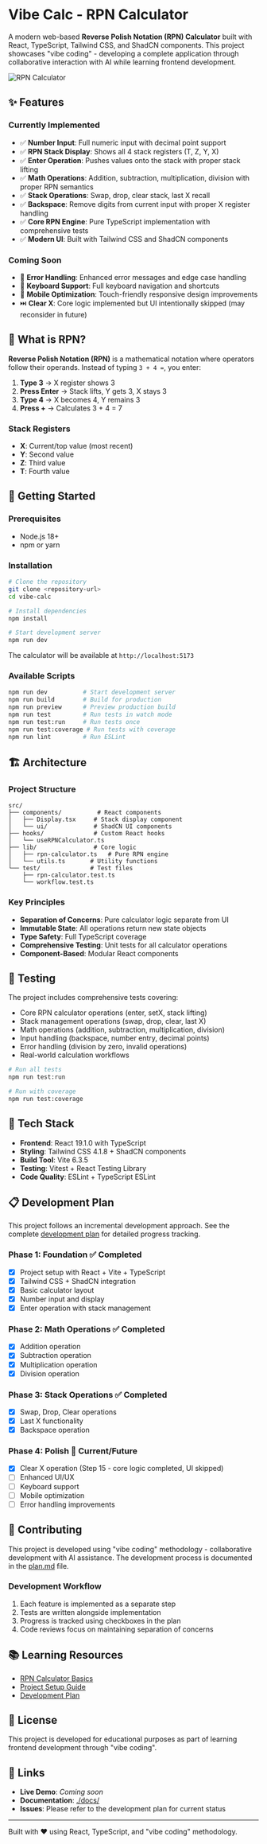 # Vibe Calc - RPN Calculator

A modern web-based **Reverse Polish Notation (RPN) Calculator** built with React, TypeScript, Tailwind CSS, and ShadCN components. This project showcases "vibe coding" - developing a complete application through collaborative interaction with AI while learning frontend development.

![RPN Calculator](./docs/rpn-calc-layout.png)

## ✨ Features

### Currently Implemented

- ✅ **Number Input**: Full numeric input with decimal point support
- ✅ **RPN Stack Display**: Shows all 4 stack registers (T, Z, Y, X)
- ✅ **Enter Operation**: Pushes values onto the stack with proper stack lifting
- ✅ **Math Operations**: Addition, subtraction, multiplication, division with proper RPN semantics
- ✅ **Stack Operations**: Swap, drop, clear stack, last X recall
- ✅ **Backspace**: Remove digits from current input with proper X register handling
- ✅ **Core RPN Engine**: Pure TypeScript implementation with comprehensive tests
- ✅ **Modern UI**: Built with Tailwind CSS and ShadCN components

### Coming Soon

- 🔄 **Error Handling**: Enhanced error messages and edge case handling
- 🔄 **Keyboard Support**: Full keyboard navigation and shortcuts
- 🔄 **Mobile Optimization**: Touch-friendly responsive design improvements
- ⏭️ **Clear X**: Core logic implemented but UI intentionally skipped (may reconsider in future)

## 🧮 What is RPN?

**Reverse Polish Notation (RPN)** is a mathematical notation where operators follow their operands. Instead of typing `3 + 4 =`, you enter:

1. **Type 3** → X register shows 3
2. **Press Enter** → Stack lifts, Y gets 3, X stays 3
3. **Type 4** → X becomes 4, Y remains 3
4. **Press +** → Calculates 3 + 4 = 7

### Stack Registers

- **X**: Current/top value (most recent)
- **Y**: Second value
- **Z**: Third value
- **T**: Fourth value

## 🚀 Getting Started

### Prerequisites

- Node.js 18+
- npm or yarn

### Installation

```bash
# Clone the repository
git clone <repository-url>
cd vibe-calc

# Install dependencies
npm install

# Start development server
npm run dev
```

The calculator will be available at `http://localhost:5173`

### Available Scripts

```bash
npm run dev          # Start development server
npm run build        # Build for production
npm run preview      # Preview production build
npm run test         # Run tests in watch mode
npm run test:run     # Run tests once
npm run test:coverage # Run tests with coverage
npm run lint         # Run ESLint
```

## 🏗️ Architecture

### Project Structure

```
src/
├── components/          # React components
│   ├── Display.tsx     # Stack display component
│   └── ui/             # ShadCN UI components
├── hooks/              # Custom React hooks
│   └── useRPNCalculator.ts
├── lib/                # Core logic
│   ├── rpn-calculator.ts   # Pure RPN engine
│   └── utils.ts       # Utility functions
└── test/              # Test files
    ├── rpn-calculator.test.ts
    └── workflow.test.ts
```

### Key Principles

- **Separation of Concerns**: Pure calculator logic separate from UI
- **Immutable State**: All operations return new state objects
- **Type Safety**: Full TypeScript coverage
- **Comprehensive Testing**: Unit tests for all calculator operations
- **Component-Based**: Modular React components

## 🧪 Testing

The project includes comprehensive tests covering:

- Core RPN calculator operations (enter, setX, stack lifting)
- Stack management operations (swap, drop, clear, last X)
- Math operations (addition, subtraction, multiplication, division)
- Input handling (backspace, number entry, decimal points)
- Error handling (division by zero, invalid operations)
- Real-world calculation workflows

```bash
# Run all tests
npm run test:run

# Run with coverage
npm run test:coverage
```

## 🎨 Tech Stack

- **Frontend**: React 19.1.0 with TypeScript
- **Styling**: Tailwind CSS 4.1.8 + ShadCN components
- **Build Tool**: Vite 6.3.5
- **Testing**: Vitest + React Testing Library
- **Code Quality**: ESLint + TypeScript ESLint

## 📋 Development Plan

This project follows an incremental development approach. See the complete [development plan](./docs/plan.md) for detailed progress tracking.

### Phase 1: Foundation ✅ Completed

- [x] Project setup with React + Vite + TypeScript
- [x] Tailwind CSS + ShadCN integration
- [x] Basic calculator layout
- [x] Number input and display
- [x] Enter operation with stack management

### Phase 2: Math Operations ✅ Completed

- [x] Addition operation
- [x] Subtraction operation
- [x] Multiplication operation
- [x] Division operation

### Phase 3: Stack Operations ✅ Completed

- [x] Swap, Drop, Clear operations
- [x] Last X functionality
- [x] Backspace operation

### Phase 4: Polish 🎯 Current/Future

- [x] Clear X operation (Step 15 - core logic completed, UI skipped)
- [ ] Enhanced UI/UX
- [ ] Keyboard support
- [ ] Mobile optimization
- [ ] Error handling improvements

## 🤝 Contributing

This project is developed using "vibe coding" methodology - collaborative development with AI assistance. The development process is documented in the [plan.md](./docs/plan.md) file.

### Development Workflow

1. Each feature is implemented as a separate step
2. Tests are written alongside implementation
3. Progress is tracked using checkboxes in the plan
4. Code reviews focus on maintaining separation of concerns

## 📚 Learning Resources

- [RPN Calculator Basics](./docs/plan.md#rpn-basics)
- [Project Setup Guide](./docs/project-setup.instructions.md)
- [Development Plan](./docs/plan.md)

## 📄 License

This project is developed for educational purposes as part of learning frontend development through "vibe coding".

## 🔗 Links

- **Live Demo**: _Coming soon_
- **Documentation**: [./docs/](./docs/)
- **Issues**: Please refer to the development plan for current status

---

Built with ❤️ using React, TypeScript, and "vibe coding" methodology.
